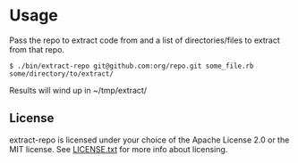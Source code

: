 # Usage

Pass the repo to extract code from and a list of directories/files to extract from that repo.

```
$ ./bin/extract-repo git@github.com:org/repo.git some_file.rb some/directory/to/extract/
```

Results will wind up in ~/tmp/extract/

## License

extract-repo is licensed under your choice of the Apache License 2.0 or the MIT license.
See [LICENSE.txt](LICENSE-MIT.txt) for more info about licensing.
